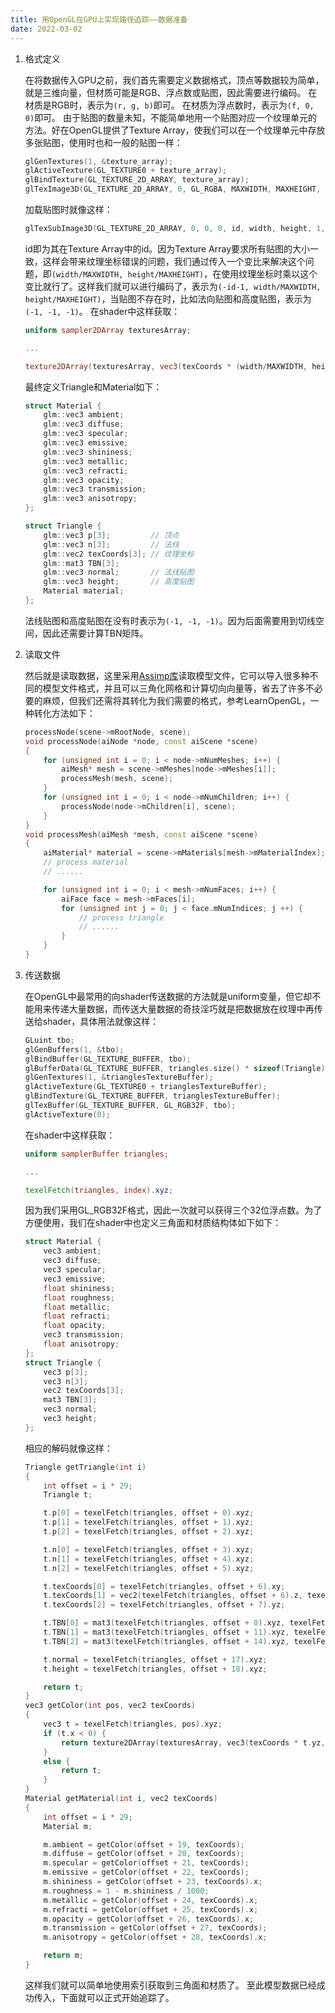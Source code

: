 ```yaml
---
title: 用OpenGL在GPU上实现路径追踪——数据准备
date: 2022-03-02
---
```


1. 格式定义

    在将数据传入GPU之前，我们首先需要定义数据格式，顶点等数据较为简单，就是三维向量，但材质可能是RGB、浮点数或贴图，因此需要进行编码。
    在材质是RGB时，表示为`(r, g, b)`即可。
    在材质为浮点数时，表示为`(f, 0, 0)`即可。
    由于贴图的数量未知，不能简单地用一个贴图对应一个纹理单元的方法。好在OpenGL提供了Texture Array，使我们可以在一个纹理单元中存放多张贴图，使用时也和一般的贴图一样：
    ```cpp
    glGenTextures(1, &texture_array);
    glActiveTexture(GL_TEXTURE0 + texture_array);
    glBindTexture(GL_TEXTURE_2D_ARRAY, texture_array);
    glTexImage3D(GL_TEXTURE_2D_ARRAY, 0, GL_RGBA, MAXWIDTH, MAXHEIGHT, MAXNUM, 0, GL_RGBA, GL_UNSIGNED_BYTE, NULL);
    ```
    加载贴图时就像这样：
    ```cpp
    glTexSubImage3D(GL_TEXTURE_2D_ARRAY, 0, 0, 0, id, width, height, 1, format, GL_UNSIGNED_BYTE, data);
    ```
    id即为其在Texture Array中的id。因为Texture Array要求所有贴图的大小一致，这样会带来纹理坐标错误的问题，我们通过传入一个变比来解决这个问题，即`(width/MAXWIDTH, height/MAXHEIGHT)`，在使用纹理坐标时乘以这个变比就行了。这样我们就可以进行编码了，表示为`(-id-1, width/MAXWIDTH, height/MAXHEIGHT)`，当贴图不存在时，比如法向贴图和高度贴图，表示为`(-1, -1, -1)`。
    在shader中这样获取：
    ```glsl
    uniform sampler2DArray texturesArray;

    ...

    texture2DArray(texturesArray, vec3(texCoords * (width/MAXWIDTH, height/MAXHEIGHT), -id-1));
    ```
    最终定义Triangle和Material如下：
    ```cpp
    struct Material {
        glm::vec3 ambient;
        glm::vec3 diffuse;
        glm::vec3 specular;
        glm::vec3 emissive;
        glm::vec3 shininess;
        glm::vec3 metallic;
        glm::vec3 refracti;
        glm::vec3 opacity;
        glm::vec3 transmission;
        glm::vec3 anisotropy;
    };

    struct Triangle {
        glm::vec3 p[3];         // 顶点
        glm::vec3 n[3];         // 法线
        glm::vec2 texCoords[3]; // 纹理坐标
        glm::mat3 TBN[3];
        glm::vec3 normal;       // 法线贴图
        glm::vec3 height;       // 高度贴图
        Material material;
    };
    ```
    法线贴图和高度贴图在没有时表示为`(-1, -1, -1)`。因为后面需要用到切线空间，因此还需要计算TBN矩阵。

2. 读取文件

    然后就是读取数据，这里采用[Assimp库](https://github.com/assimp/assimp)读取模型文件，它可以导入很多种不同的模型文件格式，并且可以三角化网格和计算切向向量等，省去了许多不必要的麻烦，但我们还需将其转化为我们需要的格式，参考LearnOpenGL，一种转化方法如下：
    ```cpp
    processNode(scene->mRootNode, scene);
    void processNode(aiNode *node, const aiScene *scene)
    {
        for (unsigned int i = 0; i < node->mNumMeshes; i++) {
            aiMesh* mesh = scene->mMeshes[node->mMeshes[i]];
            processMesh(mesh, scene);
        }
        for (unsigned int i = 0; i < node->mNumChildren; i++) {
            processNode(node->mChildren[i], scene);
        }
    }
    void processMesh(aiMesh *mesh, const aiScene *scene)
    {
        aiMaterial* material = scene->mMaterials[mesh->mMaterialIndex];
        // process material   
        // ......

        for (unsigned int i = 0; i < mesh->mNumFaces; i++) {
            aiFace face = mesh->mFaces[i];
            for (unsigned int j = 0; j < face.mNumIndices; j ++) {
                // process triangle
                // ......
            }
        }
    }
    ```

3. 传送数据

    在OpenGL中最常用的向shader传送数据的方法就是uniform变量，但它却不能用来传递大量数据，而传送大量数据的奇技淫巧就是把数据放在纹理中再传送给shader，具体用法就像这样：
    ```cpp
    GLuint tbo;
    glGenBuffers(1, &tbo);
    glBindBuffer(GL_TEXTURE_BUFFER, tbo);
    glBufferData(GL_TEXTURE_BUFFER, triangles.size() * sizeof(Triangle), &triangles[0], GL_STATIC_DRAW);
    glGenTextures(1, &trianglesTextureBuffer);
    glActiveTexture(GL_TEXTURE0 + trianglesTextureBuffer);
    glBindTexture(GL_TEXTURE_BUFFER, trianglesTextureBuffer);
    glTexBuffer(GL_TEXTURE_BUFFER, GL_RGB32F, tbo);
    glActiveTexture(0);
    ```
    在shader中这样获取：
    ```glsl
    uniform samplerBuffer triangles;

    ...

    texelFetch(triangles, index).xyz;
    ```
    因为我们采用GL_RGB32F格式，因此一次就可以获得三个32位浮点数。为了方便使用，我们在shader中也定义三角面和材质结构体如下如下：
    ```cpp
    struct Material {
        vec3 ambient;
        vec3 diffuse;
        vec3 specular;
        vec3 emissive;
        float shininess;
        float roughness;
        float metallic;
        float refracti;
        float opacity;
        vec3 transmission;
        float anisotropy;
    };
    struct Triangle {
        vec3 p[3];
        vec3 n[3];
        vec2 texCoords[3];
        mat3 TBN[3];
        vec3 normal;
        vec3 height;
    };
    ```
    相应的解码就像这样：
    ```cpp
    Triangle getTriangle(int i)
    {
        int offset = i * 29;
        Triangle t;

        t.p[0] = texelFetch(triangles, offset + 0).xyz;
        t.p[1] = texelFetch(triangles, offset + 1).xyz;
        t.p[2] = texelFetch(triangles, offset + 2).xyz;

        t.n[0] = texelFetch(triangles, offset + 3).xyz;
        t.n[1] = texelFetch(triangles, offset + 4).xyz;
        t.n[2] = texelFetch(triangles, offset + 5).xyz;

        t.texCoords[0] = texelFetch(triangles, offset + 6).xy;
        t.texCoords[1] = vec2(texelFetch(triangles, offset + 6).z, texelFetch(triangles, offset + 7).x);
        t.texCoords[2] = texelFetch(triangles, offset + 7).yz;

        t.TBN[0] = mat3(texelFetch(triangles, offset + 8).xyz, texelFetch(triangles, offset + 9).xyz, texelFetch(triangles, offset + 10).xyz);
        t.TBN[1] = mat3(texelFetch(triangles, offset + 11).xyz, texelFetch(triangles, offset + 12).xyz, texelFetch(triangles, offset + 13).xyz);
        t.TBN[2] = mat3(texelFetch(triangles, offset + 14).xyz, texelFetch(triangles, offset + 15).xyz, texelFetch(triangles, offset + 16).xyz);

        t.normal = texelFetch(triangles, offset + 17).xyz;
        t.height = texelFetch(triangles, offset + 18).xyz;

        return t;
    }
    vec3 getColor(int pos, vec2 texCoords)
    {
        vec3 t = texelFetch(triangles, pos).xyz;
        if (t.x < 0) {
            return texture2DArray(texturesArray, vec3(texCoords * t.yz, - t.x - 1)).rgb;
        }
        else {
            return t;
        }
    }
    Material getMaterial(int i, vec2 texCoords)
    {
        int offset = i * 29;
        Material m;

        m.ambient = getColor(offset + 19, texCoords);
        m.diffuse = getColor(offset + 20, texCoords);
        m.specular = getColor(offset + 21, texCoords);
        m.emissive = getColor(offset + 22, texCoords);
        m.shininess = getColor(offset + 23, texCoords).x;
        m.roughness = 1 - m.shininess / 1000;
        m.metallic = getColor(offset + 24, texCoords).x;
        m.refracti = getColor(offset + 25, texCoords).x;
        m.opacity = getColor(offset + 26, texCoords).x;
        m.transmission = getColor(offset + 27, texCoords);
        m.anisotropy = getColor(offset + 28, texCoords).x;

        return m;
    }
    ```
    这样我们就可以简单地使用索引获取到三角面和材质了。
    至此模型数据已经成功传入，下面就可以正式开始追踪了。